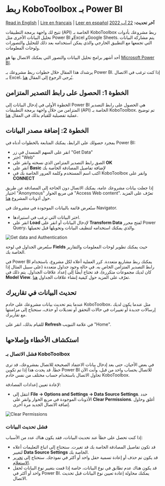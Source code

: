 # ربط KoboToolbox بـ Power BI
<a href="../pulling_data_into_powerbi.html">Read in English</a> | <a href="../fr/pulling_data_into_powerbi.html">Lire en français</a> | <a href="../es/pulling_data_into_powerbi.html">Leer en español</a>
**آخر تحديث:** <a href="https://github.com/kobotoolbox/docs/blob/ae9e699afd6c0ed484945430ba6722b974b99b49/source/pulling_data_into_powerbi.md" class="reference">22 آب 2022</a>

تتيح لك واجهة برمجة التطبيقات (API) الخاصة بـ KoboToolbox ربط مشروعك بأدوات تحليل البيانات الأخرى مثل Power BI وExcel وGoogle Sheets. يتم مشاركة البيانات التي تجمعها مع التطبيق الخارجي والذي يمكن استخدامه بعد ذلك للتحليل والتصورات ولوحات المعلومات.

أحد أشهر برامج تحليل البيانات والتصور التي يمكنك الاتصال بها هو [Microsoft Power BI](https://powerbi.microsoft.com).

يرشدك هذا المقال خلال خطوات ربط مشروعك بـ Power BI. إذا كنت ترغب في الاتصال بـ Excel، يُرجى الرجوع إلى المقال [هنا](pulling_data_into_excelquery.md).

## الخطوة 1: الحصول على رابط التصدير المتزامن

الخطوة الأولى في إدخال البيانات إلى Power BI هي الحصول على رابط التصدير المتزامن من خلال واجهة برمجة التطبيقات (API) الخاصة بـ KoboToolbox. تم توضيح عملية تفصيلية للقيام بذلك في المقال [هنا](synchronous_exports.md).

## الخطوة 2: إضافة مصدر البيانات

بمجرد حصولك على الرابط، يمكنك المتابعة بالخطوات أدناه في Power BI:

- انقر على السهم المنسدل في زر "Get Data"
- اختر "Web"
- الصق رابط التصدير المتزامن الذي نسخته وانقر على **OK**
- انقر على **Basic** لإضافة تفاصيل المصادقة الخاصة بك
- اكتب اسم المستخدم وكلمة المرور الخاصة بك في KoboToolbox وانقر على **CONNECT**

<p class="note">
  إذا جعلت بيانات مشروعك عامة، يمكنك الاتصال دون الحاجة إلى المصادقة عن طريق اختيار "Anonymous" في مربع الحوار "Access Web content". تعرّف على المزيد حول أذونات المشروع
  <a href="managing_permissions.html" class="reference">هنا</a>.
</p>

ستُعرض قائمة بالبيانات الموجودة في مشروعك في Navigator.

- اختر البيانات التي ترغب في استيرادها.
- انقر على **Load** لإدخال البيانات أو انقر على **Transform Data** لفتح محرر Power Query، والذي يمكنك استخدامه لتنظيف البيانات وتحويلها قبل تحميلها.

![Get data and Authentication](images/pulling_data_into_powerbi/get_data_auth.gif)

ستُعرض الجداول في لوحة **Fields** حيث يمكنك تطوير لوحات المعلومات والتقارير الخاصة بك.

<p class="note">
  في Power BI يمكنك ربط مشاريع متعددة. كرر العملية أعلاه لكل مشروع، باستخدام رابط التصدير المتزامن الخاص به. في حالة وجود جداول متعددة (على سبيل المثال إذا كان لديك مجموعات متكررة)، قد تحتاج أيضًا إلى إعداد علاقات الجداول. يتم ذلك في <strong>Model View</strong>.
  تعرّف على المزيد حول كيفية إنشاء علاقات الجداول
  <a
    href="https://docs.microsoft.com/en-us/power-bi/transform-model/desktop-create-and-manage-relationships"
    class="reference"
    >هنا</a
  >.
</p>

## تحديث البيانات في تقاريرك

عندما يتم تحديث بيانات مشروعك على خادم KoboToolbox، مثل عندما يكون لديك إرسالات جديدة أو تغييرات في حالات التحقق أو تعديلات أو حذف، ستحتاج إلى مزامنتها مع تقاريرك.

للقيام بذلك، انقر على **Refresh** في علامة التبويب "Home".

## استكشاف الأخطاء وإصلاحها

### فشل الاتصال بـ KoboToolbox

في بعض الأحيان، حتى بعد إدخال بيانات الاعتماد الصحيحة للاتصال بمشروعك، قد ترى خطأ. قد يحدث هذا إذا تم تكوين Power BI للاتصال بحساب واحد من قبل، وأنت الآن تحاول الاتصال باستخدام حساب مختلف من نفس خادم KoboToolbox.

لإعادة تعيين إعدادات المصادقة:

- انتقل إلى **File -> Options and Settings -> Data Source Settings**. حدد الأذونات الموجودة في مربع الحوار وانقر على **Clear Permissions**.
  أغلق وحاول إضافة الاتصال الجديد مرة أخرى.

![Clear Permissions](images/pulling_data_into_powerbi/data_source_settings.gif)

### فشل تحديث البيانات

إذا كنت تحصل على خطأ عند تحديث البيانات، فقد يكون هناك عدد من الأسباب:

- قد تكون تفاصيل المصادقة الخاصة بك قد تغيرت. ستحتاج إلى اتباع التعليمات أعلاه لتغيير **Data Source Settings** الخاصة بك.
- قد يكون تم حذف أو إعادة تسمية حقل واحد أو أكثر في نموذجك. ستحتاج إلى
  [تحرير الاستعلام](https://docs.microsoft.com/en-us/power-bi/transform-model/desktop-query-overview).
- قد يكون هناك عدم تطابق في نوع البيانات، خاصة إذا قمت بتغيير نوع البيانات لحقل واحد أو أكثر في Power BI. يمكنك محاولة إعادة تعيين نوع البيانات قبل تحديث الاتصال.